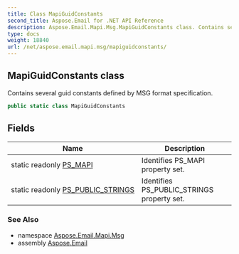 ```yaml
---
title: Class MapiGuidConstants
second_title: Aspose.Email for .NET API Reference
description: Aspose.Email.Mapi.Msg.MapiGuidConstants class. Contains several guid constants defined by MSG format specification
type: docs
weight: 18840
url: /net/aspose.email.mapi.msg/mapiguidconstants/
---
```

## MapiGuidConstants class

Contains several guid constants defined by MSG format specification.

```csharp
public static class MapiGuidConstants
```

## Fields

| Name | Description |
| --- | --- |
| static readonly [PS_MAPI](../../aspose.email.mapi.msg/mapiguidconstants/ps_mapi/) | Identifies PS_MAPI property set. |
| static readonly [PS_PUBLIC_STRINGS](../../aspose.email.mapi.msg/mapiguidconstants/ps_public_strings/) | Identifies PS_PUBLIC_STRINGS property set. |

### See Also

* namespace [Aspose.Email.Mapi.Msg](../../aspose.email.mapi.msg/)
* assembly [Aspose.Email](../../)


